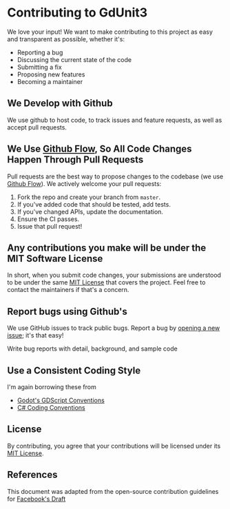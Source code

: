 # Contributing to GdUnit3
We love your input! We want to make contributing to this project as easy and transparent as possible, whether it's:

- Reporting a bug
- Discussing the current state of the code
- Submitting a fix
- Proposing new features
- Becoming a maintainer

## We Develop with Github
We use github to host code, to track issues and feature requests, as well as accept pull requests.

## We Use [Github Flow](https://guides.github.com/introduction/flow/index.html), So All Code Changes Happen Through Pull Requests
Pull requests are the best way to propose changes to the codebase (we use [Github Flow](https://guides.github.com/introduction/flow/index.html)). We actively welcome your pull requests:

1. Fork the repo and create your branch from `master`.
2. If you've added code that should be tested, add tests.
3. If you've changed APIs, update the documentation.
4. Ensure the CI passes.
5. Issue that pull request!

## Any contributions you make will be under the MIT Software License
In short, when you submit code changes, your submissions are understood to be under the same [MIT License](http://choosealicense.com/licenses/mit/) that covers the project. Feel free to contact the maintainers if that's a concern.

## Report bugs using Github's
We use GitHub issues to track public bugs. Report a bug by [opening a new issue](https://github.com/MikeSchulze/gdUnit3/issues/new?assignees=MikeSchulze&labels=bug%2C+task&template=bug_report.md&title=); it's that easy!

Write bug reports with detail, background, and sample code

## Use a Consistent Coding Style
I'm again borrowing these from 
- [Godot's GDScript Conventions](https://docs.godotengine.org/en/stable/tutorials/scripting/gdscript/gdscript_styleguide.html)
- [C# Coding Conventions](https://docs.microsoft.com/en-us/dotnet/csharp/fundamentals/coding-style/coding-conventions)

## License
By contributing, you agree that your contributions will be licensed under its [MIT License](https://github.com/MikeSchulze/gdUnit3/blob/master/LICENSE).

## References
This document was adapted from the open-source contribution guidelines for [Facebook's Draft](https://github.com/facebook/draft-js/blob/a9316a723f9e918afde44dea68b5f9f39b7d9b00/CONTRIBUTING.md)
